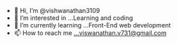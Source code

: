 - 👋 Hi, I’m @vishwanathan3109
- 👀 I’m interested in ...Learning and coding
- 🌱 I’m currently learning ...Front-End web development
- 📫 How to reach me ...viswanathan.v731@gmail.com

<!---
vishwanathan3109/vishwanathan3109 is a ✨ special ✨ repository because its `README.md` (this file) appears on your GitHub profile.
You can click the Preview link to take a look at your changes.
--->
